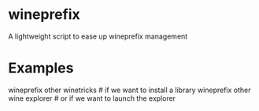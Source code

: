# wineprefix
A lightweight script to ease up wineprefix management

# Examples

  wineprefix other winetricks  # if we want to install a library 
  wineprefix other wine explorer  # or if we want to launch the explorer
